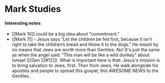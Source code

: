 # Mark Studies
#### Interesting notes
- [[Mark 10]] could be a big idea about "commitment."
- [[Mark 7]] - Jesus says “Let the children be fed first, because it isn’t right to take the children’s bread and throw it to the dogs.” He meant by no means that Jews are worth more than Gentiles. No! It's just the same as when the angel said: "This man will be like a wild donkey" about Ismael ([[Gen 12#12]]). What is important here is that: Jesus's mission is to bring salvation to Jews, first. Then from Jews, He walk alongside his apostles and people to spread this gospel, this AWESOME NEWS to the Gentiles. 
